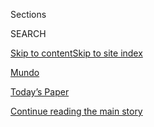 <div id="app">

<div>

<div class="NYTAppHideMasthead css-zz1s19 e1suatyy0">

<div class="section css-ui9rw0 e1suatyy2">

<div class="css-11hrj97 er09x8g0">

<div class="css-6n7j50">

</div>

<span class="css-1dv1kvn">Sections</span>

<div class="css-10488qs">

<span class="css-1dv1kvn">SEARCH</span>

</div>

[Skip to content](#site-content)[Skip to site
index](#site-index)

</div>

<div id="masthead-section-label" class="css-1fnb9ct eaxe0e00">

[Mundo](https://www.nytimes3xbfgragh.onion/es/section/mundo)

</div>

<div class="css-10698na e1huz5gh0">

</div>

</div>

<div id="masthead-bar-one" class="section hasLinks css-15hmgas e1csuq9d3">

<div class="css-uqyvli e1csuq9d0">

</div>

<div class="css-1uqjmks e1csuq9d1">

</div>

<div class="css-9e9ivx">

[](https://myaccount.nytimes3xbfgragh.onion/auth/login?response_type=cookie&client_id=vi)

</div>

<div class="css-1bvtpon e1csuq9d2">

[Today’s Paper](https://www.nytimes3xbfgragh.onion/section/todayspaper)

</div>

</div>

</div>

</div>

<div data-aria-hidden="false">

<div id="site-content" data-role="main">

<div class="css-1ffjgkm">

</div>

<div id="top-wrapper" class="css-15p45cc eaca97t0" type="top">

<div id="top-slug" class="css-19x0jxb eaca97t1" hidden="">

Advertisement

</div>

[Continue reading the main
story](#after-top)

<div class="ad top-wrapper" style="text-align:center;height:100%;display:block;min-height:90px">

<div id="top" class="place-ad" data-position="top" data-size-key="top">

</div>

</div>

<div id="after-top">

</div>

</div>

<div id="collection-espanol-mundo" class="section css-15h4p1b e9abtgs0">

<div class="css-1j21atc e1svk9qx1">

<div class="css-fmiefx e1svk9qx2">

<div class="css-1hk7r2m eu54l5x0">

<div id="sponsor-wrapper" class="css-7a1pgi eaca97t0" type="sponsor" hidden="">

<div id="sponsor-slug" class="css-1l4mleb eaca97t1" hidden="">

Supported by

</div>

[Continue reading the main
story](#after-sponsor)

<div id="sponsor" class="ad sponsor-wrapper" style="text-align:left;height:100%;display:block">

</div>

<div id="after-sponsor">

</div>

</div>

</div>

### <span class="css-5xm8y ezz4tcd1">[en Español](/es/)</span>

</div>

<div class="css-nfcc9b e1svk9qx3">

<div class="css-vl9dhg e1svk9qx5">

<div class="css-1nrhkj6 e1svk9qx6">

# Mundo

<div class="follow-button-placeholder" data-collection-id="">

</div>

</div>

</div>

</div>

</div>

<div class="css-4svvz1 ekkqrpp0">

<div id="collection-highlights-container" class="section css-18l1u7x e46isfb1">

<div class="css-gfgt40 ekkqrpp1">

## Highlights

1.  ![<span class="css-1nk1g0h e1oaj3zl2"><span class="css-1dv1kvn">Credit</span>Vyacheslav
    Oseledko/Agence France-Presse — Getty
    Images</span>](https://static01.graylady3jvrrxbe.onion/images/2020/09/01/world/01virus-school-photos-ES-00/01virus-school-photos-top-videoLarge.jpg)
    
    <div class="css-10wtrbd">
    
    <div class="css-1dqkjed">
    
    [![](https://static01.graylady3jvrrxbe.onion/images/2020/09/01/world/01virus-school-photos-ES-00/01virus-school-photos-top-thumbStandard.jpg)](/es/2020/09/01/espanol/mundo/vuelta-a-clases-coronavirus.html)
    
    </div>
    
    ## [De vuelta a clases en todo el mundo](/es/2020/09/01/espanol/mundo/vuelta-a-clases-coronavirus.html)
    
    Estudiantes y profesores volvieron a las aulas en todo el planeta:
    expectantes, ilusionados y también
    preocupados.
    
    <span class="css-me3p27"></span>
    
    </div>

2.  ![<span class="css-1nk1g0h e1oaj3zl2"><span class="css-1dv1kvn">Credit</span>Samuel
    Aranda para The New York
    Times</span>](https://static01.graylady3jvrrxbe.onion/images/2020/08/31/world/31Spain-ES-00/merlin_176407569_531dbc46-ef58-4000-9140-66ddf38b7abb-videoLarge.jpg)
    
    <div class="css-10wtrbd">
    
    <div class="css-1dqkjed">
    
    [![](https://static01.graylady3jvrrxbe.onion/images/2020/08/31/world/31Spain-ES-00/merlin_176407569_531dbc46-ef58-4000-9140-66ddf38b7abb-thumbStandard.jpg)](/es/2020/08/31/espanol/mundo/rebrote-espana.html)
    
    </div>
    
    ### Europa
    
    ## [‘Allá vamos otra vez’: España vive una segunda ola de coronavirus](/es/2020/08/31/espanol/mundo/rebrote-espana.html)
    
    El coronavirus se extiende mucho más rápido en ese país que en
    cualquier otro de Europa. Después de una relativa pausa durante el
    verano, los expertos temen que sea la señal de un rebrote en todo el
    continente.
    
    <span class="css-me3p27"></span><span class="css-1dydysp e4e4i5l3"></span><span class="css-9voj2j">Por
    <span class="css-1baulvz" itemprop="name">Patrick Kingsley</span> y
    <span class="css-1baulvz last-byline" itemprop="name">José
    Bautista</span></span>
    
    </div>

3.  1.  ![<span class="css-1nk1g0h e1oaj3zl2"><span class="css-1dv1kvn">Credit</span>Kyodo
        News vía Getty
        Images</span>](https://static01.graylady3jvrrxbe.onion/images/2020/08/28/world/28Japan-Successor-ES-00/00japan-successor-1-videoLarge.jpg)
        
        <div class="css-10wtrbd">
        
        ### Asia
        
        ## [La renuncia de Shinzo Abe enciende la especulación sobre su sucesor](/es/2020/08/29/espanol/mundo/shinzo-abe-sucesor-japon.html)
        
        <div class="css-ajkwsy">
        
        [![](https://static01.graylady3jvrrxbe.onion/images/2020/08/28/world/28Japan-Successor-ES-00/00japan-successor-1-thumbStandard.jpg)](/es/2020/08/29/espanol/mundo/shinzo-abe-sucesor-japon.html)
        
        </div>
        
        Estos son los posibles candidatos a suceder al actual primer
        ministro de Japón, quien acaba de anunciar su dimisión. Quien
        resulte elegido, liderará la tercera tercera economía del mundo
        hasta septiembre de
        2021.
        
        <span class="css-me3p27"></span><span class="css-1dydysp e4e4i5l3"></span><span class="css-9voj2j">Por
        <span class="css-1baulvz" itemprop="name">Hisako Ueno</span> y
        <span class="css-1baulvz last-byline" itemprop="name">Mike
        Ives</span></span>
        
        </div>
    
    2.  ![<span class="css-1nk1g0h e1oaj3zl2"><span class="css-1dv1kvn">Credit</span></span>](https://static01.graylady3jvrrxbe.onion/images/2020/08/31/world/31taiwan-kite-promo/31taiwan-kite-promo-mediumThreeByTwo440.jpg)
        
        <div class="css-10wtrbd">
        
        ### Asia
        
        ## [Una niña de tres años atraviesa el cielo arrastrada por una cometa en Taiwán](/es/2020/08/31/espanol/mundo/nina-cometa-taiwan.html)
        
        <div class="css-ajkwsy">
        
        [![](https://static01.graylady3jvrrxbe.onion/images/2020/08/31/world/31taiwan-kite-promo/31taiwan-kite-promo-thumbStandard.jpg)](/es/2020/08/31/espanol/mundo/nina-cometa-taiwan.html)
        
        </div>
        
        Unas poderosas ráfagas levantaron a la niña después de que se
        enredó con la cola de una cometa durante un festival. Aterrizó a
        salvo.
        
        <span class="css-me3p27"></span><span class="css-1dydysp e4e4i5l3"></span><span class="css-9voj2j">Por
        <span class="css-1baulvz last-byline" itemprop="name">Tiffany
        May</span></span>
        
        </div>

</div>

<div class="css-1xdhyk6 e46isfb0">

<div class="css-zk12ih ef6si7p0">

1.  ### Europa
    
    ![<span class="css-1hhnwbi e1oaj3zl2"><span class="css-1dv1kvn">Credit</span>Gordon
    Welters para The New York
    Times</span>](https://static01.graylady3jvrrxbe.onion/images/2020/08/24/arts/25Germany-Concert-ES-00/23corona-concert4-videoLarge.jpg)
    
    <div class="css-10wtrbd">
    
    ## [Un concierto simulado ayuda a estudiar la propagación del coronavirus](/es/2020/08/25/espanol/mundo/concierto-alemania-experimento.html)
    
    Más de mil personas en Alemania se reunieron en una arena de
    conciertos para participar en un experimento que podría ayudar a
    crear los lineamientos de seguridad para los eventos en
    vivo.
    
    <span class="css-me3p27"></span><span class="css-1dydysp e4e4i5l3"></span><span class="css-9voj2j">By
    <span class="css-1baulvz last-byline" itemprop="name">Thomas
    Rogers</span></span>
    
    </div>

2.  ### Europa
    
    ![<span class="css-1hhnwbi e1oaj3zl2"><span class="css-1dv1kvn">Credit</span>Alexey
    Malgavko/Reuters</span>](https://static01.graylady3jvrrxbe.onion/images/2020/08/20/world/22Rusia-Poison-ES-00/20navalny-poison-videoLarge.jpg)
    
    <div class="css-10wtrbd">
    
    ## [No beba el té: el veneno es un arma favorita en Rusia](/es/2020/08/21/espanol/mundo/veneno-rusia-navalny-kremlin.html)
    
    Durante más de un siglo, el veneno ha sido una de las herramientas
    preferidas del servicio de seguridad ruso y los críticos del Kremlin
    dicen que permanece en el arsenal hasta
    hoy.
    
    <span class="css-me3p27"></span><span class="css-1dydysp e4e4i5l3"></span><span class="css-9voj2j">By
    <span class="css-1baulvz last-byline" itemprop="name">Andrew E.
    Kramer</span></span>
    
    </div>

3.  ### Europa
    
    ![<span class="css-1hhnwbi e1oaj3zl2"><span class="css-1dv1kvn">Credit</span></span>](https://static01.graylady3jvrrxbe.onion/images/2020/08/28/us/politics/28ferry-crew/28ferry-crew-videoLarge.png)
    
    <div class="css-10wtrbd">
    
    ## [En altamar y a bordo de un unicornio: así rescataron a una niña de tres años en Grecia](/es/2020/08/28/espanol/mundo/unicornio-grecia-rescate-nina-mar.html)
    
    El primer ministro griego elogió el dramático rescate de una niña
    que derivó a mar abierto en un juguete inflable y quedó capturado en
    video.
    
    <span class="css-me3p27"></span><span class="css-1dydysp e4e4i5l3"></span><span class="css-9voj2j">By
    <span class="css-1baulvz last-byline" itemprop="name">Iliana
    Magra</span></span>
    
    </div>

4.  ### África
    
    ![<span class="css-1hhnwbi e1oaj3zl2"><span class="css-1dv1kvn">Credit</span>Agence
    France-Presse — Getty
    Images</span>](https://static01.graylady3jvrrxbe.onion/images/2020/08/18/world/19mali-explainer-ES/merlin_175867842_31cff70a-fb10-417c-8b70-c76eb8360e59-videoLarge.jpg)
    
    <div class="css-10wtrbd">
    
    ## [Golpe militar en Mali: por qué el mundo está atento](/es/2020/08/19/espanol/mundo/mali-golpe-militar.html)
    
    Es probable que la inestabilidad en el país se extienda por África
    occidental y más allá de la
    región.
    
    <span class="css-me3p27"></span><span class="css-1dydysp e4e4i5l3"></span><span class="css-9voj2j">By
    <span class="css-1baulvz last-byline" itemprop="name">Eric
    Nagourney</span></span>
    
    </div>

</div>

</div>

</div>

<div id="mid1-wrapper" class="css-1mn4oms eaca97t0" type="rank">

<div id="mid1-slug" class="css-1tag3rd eaca97t1">

Advertisement

</div>

[Continue reading the main
story](#after-mid1)

<div id="mid1" class="ad mid1-wrapper" style="text-align:center;height:100%;display:block">

</div>

<div id="after-mid1">

</div>

</div>

</div>

<div class="css-185go5a e1o5byef0">

<div class="css-15cbhtu">

  - [Lo más reciente](#stream-panel)
  - <span class="css-6n7j50">Buscar</span>
    <div class="control">
    <div class="label-container css-1dv1kvn">
    Buscar
    </div>
    <div class="css-wm4t3d">
    **<span id="clear-search-input" class="css-1dv1kvn">Clear this text
    input</span>
    </div>
    </div>
    <span class="css-1iovbfw"></span>

<div id="stream-panel" class="section css-8msx5b e1jz0cab1">

<div class="css-13mho3u">

1.  
    
    <div class="css-1cp3ece">
    
    <div class="css-1l4spti">
    
    [](/es/2020/09/08/espanol/mundo/rohinya-genocidio-birmania.html)
    
    <div class="css-79elbk">
    
    ![](https://static01.graylady3jvrrxbe.onion/images/2020/09/08/world/08rohingya-graves-ES-00/merlin_176684058_c9fb54cc-a16a-42b6-b331-4eaed1c08263-thumbWide.jpg?quality=75&auto=webp&disable=upscale)
    
    </div>
    
    ## ‘Maten a todos los que vean’: dos soldados birmanos hablan por primera vez sobre la matanza de rohinyás
    
    El testimonio en video de dos miembros del ejército apoya las
    acusaciones generalizadas de que el ejército de Birmania trató de
    erradicar a la minoría étnica en una campaña genocida.
    
    <div class="css-1nqbnmb ea5icrr0">
    
    Por <span class="css-1n7hynb">Hannah Beech, Saw Nang <span>y</span>
    Marlise Simons</span>
    
    </div>
    
    <div class="css-185051n">
    
    [Read in
    English](https://www.nytimes3xbfgragh.onion/2020/09/08/world/asia/myanmar-rohingya-genocide.html "Read in English")
    
    </div>
    
    </div>
    
    <div class="css-1lc2l26 e1xfvim33">
    
    </div>
    
    </div>

2.  
    
    <div class="css-1cp3ece">
    
    <div class="css-1l4spti">
    
    [](/es/2020/09/08/espanol/mundo/trump-alemania-qanon.html)
    
    <div class="css-79elbk">
    
    ![](https://static01.graylady3jvrrxbe.onion/images/2020/09/02/world/08Trump-Germany-ES-00/00germany-trump1-thumbWide-v2.jpg?quality=75&auto=webp&disable=upscale)
    
    </div>
    
    ### <span class="css-m70j1g">Europa</span>
    
    ## Trump surge como inspiración para la extrema derecha de Alemania
    
    Entre los teóricos de la conspiración alemanes, ultranacionalistas y
    neonazis, el presidente estadounidense está surgiendo como un grito
    de guerra, o incluso como un potencial “liberador”.
    
    <div class="css-1nqbnmb ea5icrr0">
    
    Por <span class="css-1n7hynb">Katrin Bennhold</span>
    
    </div>
    
    <div class="css-185051n">
    
    [Read in
    English](https://www.nytimes3xbfgragh.onion/2020/09/07/world/europe/germany-trump-far-right.html "Read in English")
    
    </div>
    
    </div>
    
    <div class="css-1lc2l26 e1xfvim33">
    
    </div>
    
    </div>

3.  
    
    <div class="css-1cp3ece">
    
    <div class="css-1l4spti">
    
    [](/es/2020/09/04/espanol/mundo/libano-rescate-topos.html)
    
    <div class="css-79elbk">
    
    ![](https://static01.graylady3jvrrxbe.onion/images/2020/09/04/world/04Lebanon1/merlin_176555331_cf08d4c7-d7f5-40e6-abe5-35c49cfba52d-thumbWide.jpg?quality=75&auto=webp&disable=upscale)
    
    </div>
    
    ### <span class="css-m70j1g">Medio Oriente</span>
    
    ## Un perro rescatista y la esperanza de un milagro cautivan a Beirut
    
    Un equipo chileno de búsqueda y Flash, su perro, descubrieron lo que
    parecía ser el latido de un corazón debajo de los escombros de la
    explosión del 4 de agosto en el puerto.
    
    <div class="css-1nqbnmb ea5icrr0">
    
    Por <span class="css-1n7hynb">Ben Hubbard <span>y</span> Kareem
    Chehayeb</span>
    
    </div>
    
    <div class="css-185051n">
    
    [Read in
    English](https://www.nytimes3xbfgragh.onion/2020/09/04/world/middleeast/Beirut-survivor-search.html "Read in English")
    
    </div>
    
    </div>
    
    <div class="css-1lc2l26 e1xfvim33">
    
    </div>
    
    </div>

4.  
    
    <div class="css-1cp3ece">
    
    <div class="css-1l4spti">
    
    [](/es/2020/09/02/espanol/mundo/novichok-que-es.html)
    
    <div class="css-79elbk">
    
    ![](https://static01.graylady3jvrrxbe.onion/images/2020/09/02/world/02novichok-explainer-ES-00/merlin_176148900_2cc0c927-f011-419b-82b0-410f885cd1c6-thumbWide.jpg?quality=75&auto=webp&disable=upscale)
    
    </div>
    
    ### <span class="css-m70j1g">Europa</span>
    
    ## ¿Qué es el novichok, la neurotoxina relacionada con el envenenamiento de Navalny?
    
    Durante décadas, científicos, espías y especialistas en armas
    químicas han conocido y temido la sustancia letal.
    
    <div class="css-1nqbnmb ea5icrr0">
    
    Por <span class="css-1n7hynb">Richard Pérez-Peña</span>
    
    </div>
    
    <div class="css-185051n">
    
    [Read in
    English](https://www.nytimes3xbfgragh.onion/2020/09/02/world/europe/novichok-skripal.html "Read in English")
    
    </div>
    
    </div>
    
    <div class="css-1lc2l26 e1xfvim33">
    
    </div>
    
    </div>

5.  
    
    <div class="css-1cp3ece">
    
    <div class="css-1l4spti">
    
    [](/es/2020/09/02/espanol/mundo/consorte-real-tailandia.html)
    
    <div class="css-79elbk">
    
    ![](https://static01.graylady3jvrrxbe.onion/images/2020/09/02/world/02thai-consort-ES/02thai-consort-thumbWide.jpg?quality=75&auto=webp&disable=upscale)
    
    </div>
    
    ### <span class="css-m70j1g">Asia</span>
    
    ## La consorte del rey de Tailandia parece estar de regreso después de ser apartada de su papel
    
    Hace un año perdió sus privilegios reales después de haber sido
    acusada de eclipsar a la reina. Ahora la antigua consorte del rey
    Maha Vajiralongkorn ha recuperado los títulos de los que fue
    despojada.
    
    <div class="css-1nqbnmb ea5icrr0">
    
    Por <span class="css-1n7hynb">Hannah Beech</span>
    
    </div>
    
    <div class="css-185051n">
    
    [Read in
    English](https://www.nytimes3xbfgragh.onion/2020/09/02/world/asia/thailand-king-consort.html "Read in English")
    
    </div>
    
    </div>
    
    <div class="css-1lc2l26 e1xfvim33">
    
    </div>
    
    </div>

6.  
    
    <div class="css-1cp3ece">
    
    <div class="css-1l4spti">
    
    [](/es/2020/08/28/espanol/mundo/shinzo-abe-japon.html)
    
    <div class="css-79elbk">
    
    ![](https://static01.graylady3jvrrxbe.onion/images/2020/08/28/world/28Japan-legacy-ES-00/merlin_176270148_d7ed6223-b79b-4113-a758-c92435845c3c-thumbWide.jpg?quality=75&auto=webp&disable=upscale)
    
    </div>
    
    ### <span class="css-m70j1g">Asia</span>
    
    ## El legado de Shinzo Abe, el primer ministro de Japón que anunció su dimisión
    
    Abe, quien dio a conocer su salida del cargo por problemas de salud,
    persiguió una agenda conservadora, buscó reactivar la economía y
    reformar la constitución pacifista del país. Estas son las claves de
    su carrera.
    
    <div class="css-1nqbnmb ea5icrr0">
    
    Por <span class="css-1n7hynb">Motoko Rich <span>y</span> Russell
    Goldman</span>
    
    </div>
    
    <div class="css-185051n">
    
    [Read in
    English](https://www.nytimes3xbfgragh.onion/2020/08/28/world/asia/who-is-shinzo-abe.html "Read in English")
    
    </div>
    
    </div>
    
    <div class="css-1lc2l26 e1xfvim33">
    
    </div>
    
    </div>

7.  
    
    <div class="css-1cp3ece">
    
    <div class="css-1l4spti">
    
    [](/es/2020/08/21/espanol/mundo/banos-transparentes-japon.html)
    
    <div class="css-79elbk">
    
    ![](https://static01.graylady3jvrrxbe.onion/images/2020/08/19/world/21Japon-WC-ES-1/19japan-toilet-1-thumbWide.jpg?quality=75&auto=webp&disable=upscale)
    
    </div>
    
    ## Tokio inauguró nuevos baños públicos. Y son transparentes
    
    Un arquitecto ganador del Premio Pritzker diseñó baños en parques
    públicos con un “vidrio inteligente” para disipar los temores sobre
    la seguridad e higiene.
    
    <div class="css-1nqbnmb ea5icrr0">
    
    Por <span class="css-1n7hynb">Tiffany May</span>
    
    </div>
    
    <div class="css-185051n">
    
    [Read in
    English](https://www.nytimes3xbfgragh.onion/2020/08/19/world/asia/japan-transparent-toilets.html "Read in English")
    
    </div>
    
    </div>
    
    <div class="css-1lc2l26 e1xfvim33">
    
    </div>
    
    </div>

8.  
    
    <div class="css-1cp3ece">
    
    <div class="css-1l4spti">
    
    [](/es/2020/08/14/espanol/mundo/palestinos-israel-acuerdo-paz-uae.html)
    
    <div class="css-79elbk">
    
    ![](https://static01.graylady3jvrrxbe.onion/images/2020/08/14/world/14Palestinians-ES-00/merlin_175670490_3d1bdeab-4016-4a5a-bbd1-d1c97999b50e-thumbWide.jpg?quality=75&auto=webp&disable=upscale)
    
    </div>
    
    ### <span class="css-m70j1g">medio Oriente</span>
    
    ## El acuerdo entre Israel y los Emiratos Árabes es solo otra pesadilla para los palestinos
    
    Con la anexión de Cisjordania fuera de discusión y la diplomacia
    árabe de cabeza, la lucha palestina ahora es una batalla por
    conservar la relevancia.
    
    <div class="css-1nqbnmb ea5icrr0">
    
    Por <span class="css-1n7hynb">Isabel Kershner <span>y</span> Adam
    Rasgon</span>
    
    </div>
    
    <div class="css-185051n">
    
    [Read in
    English](https://www.nytimes3xbfgragh.onion/2020/08/14/world/middleeast/palestinians-israel-uae-annexation-peace.html "Read in English")
    
    </div>
    
    </div>
    
    <div class="css-1lc2l26 e1xfvim33">
    
    </div>
    
    </div>

9.  
    
    <div class="css-1cp3ece">
    
    <div class="css-1l4spti">
    
    [](/es/2020/08/14/espanol/mundo/trump-kamala-harris.html)
    
    <div class="css-79elbk">
    
    ![](https://static01.graylady3jvrrxbe.onion/images/2020/08/12/us/politics/13TRUMP-HARRIS-ES/12dc-memo1-thumbWide.jpg?quality=75&auto=webp&disable=upscale)
    
    </div>
    
    ### <span class="css-m70j1g">Estados Unidos</span>
    
    ## Lo que Trump dice sobre Kamala Harris ilustra cómo ve a las mujeres: son ‘desagradables’ o amas de casa
    
    Cuando Harris se unió a la candidatura demócrata, el presidente no
    perdió el tiempo llamándola “desagradable” y alabando al “ama de
    casa de los suburbios” que, según dice, votará por él. Sus puntos de
    vista están fuera de sintonía con la realidad.
    
    <div class="css-1nqbnmb ea5icrr0">
    
    Por <span class="css-1n7hynb">Katie Rogers</span>
    
    </div>
    
    <div class="css-185051n">
    
    [Read in
    English](https://www.nytimes3xbfgragh.onion/2020/08/12/us/politics/trump-women-kamala-harris.html "Read in English")
    
    </div>
    
    </div>
    
    <div class="css-1lc2l26 e1xfvim33">
    
    </div>
    
    </div>

10. 
    
    <div class="css-1cp3ece">
    
    <div class="css-1l4spti">
    
    [](/es/2020/08/13/espanol/mundo/protestas-bielorrusia.html)
    
    <div class="css-79elbk">
    
    ![](https://static01.graylady3jvrrxbe.onion/images/2020/08/13/world/13xp-belarus-explainer-ES-1/merlin_175528485_0616daf3-9e71-47a4-81f0-db4506d84353-thumbWide.jpg?quality=75&auto=webp&disable=upscale)
    
    </div>
    
    ## ¿Qué sucede en Bielorrusia?
    
    Una guía de las protestas, la respuesta policial y la crisis de
    gobierno provocada por una elección disputada.
    
    <div class="css-1nqbnmb ea5icrr0">
    
    Por <span class="css-1n7hynb">Daniel Victor</span>
    
    </div>
    
    <div class="css-185051n">
    
    [Read in
    English](https://www.nytimes3xbfgragh.onion/2020/08/13/world/europe/belarus-protests-guide.html "Read in English")
    
    </div>
    
    </div>
    
    <div class="css-1lc2l26 e1xfvim33">
    
    </div>
    
    </div>

<div class="css-13mho3u">

<div class="css-1t62hi8">

<div class="css-1stvaey">

Ver
más

<div>

<div style="border:0;clip:rect(0 0 0 0);height:1px;margin:-1px;overflow:hidden;white-space:nowrap;padding:0;width:1px;position:absolute" data-role="log" data-aria-live="assertive">

</div>

<div style="border:0;clip:rect(0 0 0 0);height:1px;margin:-1px;overflow:hidden;white-space:nowrap;padding:0;width:1px;position:absolute" data-role="log" data-aria-live="assertive">

</div>

<div style="border:0;clip:rect(0 0 0 0);height:1px;margin:-1px;overflow:hidden;white-space:nowrap;padding:0;width:1px;position:absolute" data-role="log" data-aria-live="polite">

</div>

<div style="border:0;clip:rect(0 0 0 0);height:1px;margin:-1px;overflow:hidden;white-space:nowrap;padding:0;width:1px;position:absolute" data-role="log" data-aria-live="polite">

</div>

</div>

</div>

</div>

</div>

</div>

<div class="css-g6hk37 supplemental">

<div id="mid2-wrapper" class="css-10wkyv7 eaca97t0" type="lede">

<div id="mid2-slug" class="css-1tag3rd eaca97t1">

Advertisement

</div>

[Continue reading the main
story](#after-mid2)

<div id="mid2" class="ad mid2-wrapper" style="text-align:center;height:100%;display:block;min-height:250px">

</div>

<div id="after-mid2">

</div>

</div>

<div id="mktg-wrapper" class="css-oxle51 eaca97t0" type="mktg">

<div id="mktg-slug" class="css-1tag3rd eaca97t1">

Advertisement

</div>

[Continue reading the main
story](#after-mktg)

<div id="mktg" class="ad mktg-wrapper" style="text-align:center;height:100%;display:block">

</div>

<div id="after-mktg">

</div>

</div>

</div>

</div>

</div>

</div>

</div>

</div>

## Site Index

<div>

</div>

## Site Information Navigation

  - [© <span>2020</span> <span>The New York Times
    Company</span>](https://help.nytimes3xbfgragh.onion/hc/en-us/articles/115014792127-Copyright-notice)

<!-- end list -->

  - [NYTCo](https://www.nytco.com/)
  - [Contact
    Us](https://help.nytimes3xbfgragh.onion/hc/en-us/articles/115015385887-Contact-Us)
  - [Work with us](https://www.nytco.com/careers/)
  - [Advertise](https://nytmediakit.com/)
  - [T Brand Studio](http://www.tbrandstudio.com/)
  - [Your Ad
    Choices](https://www.nytimes3xbfgragh.onion/privacy/cookie-policy#how-do-i-manage-trackers)
  - [Privacy](https://www.nytimes3xbfgragh.onion/privacy)
  - [Terms of
    Service](https://help.nytimes3xbfgragh.onion/hc/en-us/articles/115014893428-Terms-of-service)
  - [Terms of
    Sale](https://help.nytimes3xbfgragh.onion/hc/en-us/articles/115014893968-Terms-of-sale)
  - [Site
    Map](https://spiderbites.nytimes3xbfgragh.onion)
  - [Help](https://help.nytimes3xbfgragh.onion/hc/en-us)
  - [Subscriptions](https://www.nytimes3xbfgragh.onion/subscription?campaignId=37WXW)

</div>

</div>
